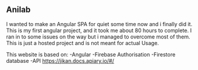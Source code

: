 ## Anilab 

I wanted to make an Angular SPA for quiet some time now and i finally did it. This is my first angular project, and it took me about 80 hours to complete. I ran in to some issues on the way but i managed to overcome most of them. This is just a hosted project and is not meant for actual Usage.  


This website is based on:
-Angular
-Firebase Authorisation 
-Firestore database
-API https://jikan.docs.apiary.io/#/ 
